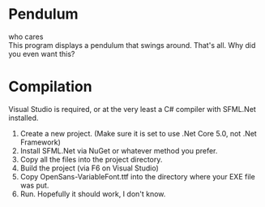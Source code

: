 # Pendulum
who cares  
This program displays a pendulum that swings around. That's all. Why did you even want this?

# Compilation
Visual Studio is required, or at the very least a C# compiler with SFML.Net installed.
1. Create a new project. (Make sure it is set to use .Net Core 5.0, not .Net Framework)
2. Install SFML.Net via NuGet or whatever method you prefer.
3. Copy all the files into the project directory.
4. Build the project (via F6 on Visual Studio)
5. Copy OpenSans-VariableFont.ttf into the directory where your EXE file was put.
6. Run. Hopefully it should work, I don't know.
